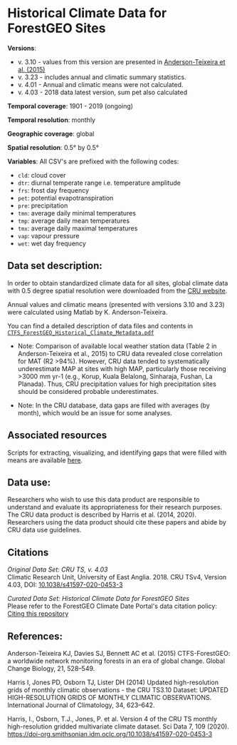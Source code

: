 # Historical Climate Data for ForestGEO Sites

**Versions**: 
- v. 3.10 - values from this version are presented in [Anderson-Teixeira et al. (2015)](https://onlinelibrary.wiley.com/doi/abs/10.1111/gcb.12712)
- v. 3.23 - includes annual and climatic summary statistics.
- v. 4.01 - Annual and climatic means were not calculated.
- v. 4.03 - 2018 data latest version, sum pet also calculated

**Temporal coverage**: 1901 - 2019 (ongoing)

**Temporal resolution**: monthly

**Geographic coverage**: global

**Spatial resolution**: 0.5° by 0.5°

**Variables**: All CSV's are prefixed with the following codes:
* `cld`: cloud cover
* `dtr`: diurnal temperate range i.e. temperature amplitude
* `frs`: frost day frequency
* `pet`: potential evapotranspiration
* `pre`: precipitation
* `tmn`: average daily minimal temperatures
* `tmp`: average daily mean temperatures
* `tmx`: average daily maximal temperatures
* `vap`: vapour pressure
* `wet`: wet day frequency
               

## Data set description:
In order to obtain standardized climate data for all sites, global climate data with 0.5 degree spatial resolution were downloaded from the [CRU website](https://crudata.uea.ac.uk/cru/data/hrg/).  

Annual values and climatic means (presented with versions 3.10 and 3.23) were calculated using Matlab by K. Anderson-Teixeira.

You can find a detailed description of data files and contents in [`CTFS_ForestGEO_Historical_Climate_Metadata.pdf`](https://github.com/forestgeo/Climate/blob/master/Gridded_Data_Products/Historical%20Climate%20Data/CTFS-ForestGEO_historical_climate_metadata.pdf)

  - Note: Comparison of available local weather station data (Table 2 in Anderson-Teixeira et al., 2015) to CRU data revealed close correlation for MAT (R2 >94%). However, CRU data tended to systematically underestimate MAP at sites with high MAP, particularly those receiving >3000 mm yr-1 (e.g., Korup, Kuala Belalong, Sinharaja, Fushan, La Planada). Thus, CRU precipitation values for high precipitation sites should be considered probable underestimates.

  - Note: In the CRU database, data gaps are filled with averages (by month), which would be an issue for some analyses.

## Associated resources

Scripts for extracting, visualizing, and identifying gaps that were filled with means are available [here](https://github.com/forestgeo/Climate/tree/master/scripts).

## Data use:

Researchers who wish to use this data product are responsible to understand and evaluate its appropriateness for their research purposes. The CRU data product is described by Harris et al. (2014, 2020). Researchers using the data product should cite these papers and abide by CRU data use guidelines.

## Citations
*Original Data Set: CRU TS, v. 4.03*  
Climatic Research Unit, University of East Anglia.  2018.  CRU TSv4, Version 4.03, DOI: [10.1038/s41597-020-0453-3](https://doi.org/10.1038/s41597-020-0453-3)

*Curated Data Set: Historical Climate Data for ForestGEO Sites*  
Please refer to the ForestGEO Climate Date Portal's data citation policy: [Citing this repository](https://github.com/forestgeo/Climate/blob/master/README.md#citing-this-repository)

## References:

Anderson-Teixeira KJ, Davies SJ, Bennett AC et al. (2015) CTFS-ForestGEO: a worldwide network monitoring forests in an era of global change. Global Change Biology, 21, 528–549.

Harris I, Jones PD, Osborn TJ, Lister DH (2014) Updated high-resolution grids of monthly climatic observations - the CRU TS3.10 Dataset: UPDATED HIGH-RESOLUTION GRIDS OF MONTHLY CLIMATIC OBSERVATIONS. International Journal of Climatology, 34, 623–642.

Harris, I., Osborn, T.J., Jones, P. et al. Version 4 of the CRU TS monthly high-resolution gridded multivariate climate dataset. Sci Data 7, 109 (2020). https://doi-org.smithsonian.idm.oclc.org/10.1038/s41597-020-0453-3



